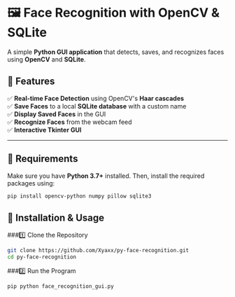 # 🖼 Face Recognition with OpenCV & SQLite

A simple **Python GUI application** that detects, saves, and recognizes faces using **OpenCV** and **SQLite**.

## 🚀 Features
✅ **Real-time Face Detection** using OpenCV's **Haar cascades**  
✅ **Save Faces** to a local **SQLite database** with a custom name  
✅ **Display Saved Faces** in the GUI  
✅ **Recognize Faces** from the webcam feed  
✅ **Interactive Tkinter GUI**  

---

## 📌 Requirements
Make sure you have **Python 3.7+** installed. Then, install the required packages using:

```sh
pip install opencv-python numpy pillow sqlite3
```

## 📂 Installation & Usage
###1️⃣ Clone the Repository

```sh
git clone https://github.com/Xyaxx/py-face-recognition.git
cd py-face-recognition
```

###2️⃣ Run the Program

```sh
pip python face_recognition_gui.py
```
